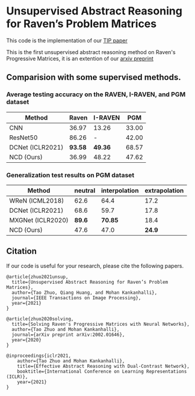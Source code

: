 # Unsupervised Abstract Reasoning for Raven’s Problem Matrices

This code is the implementation of our [TIP paper](https://arxiv.org/pdf/2109.10011.pdf)

This is the first unsupervised abstract reasoning method on Raven's Progressive Matrices, it is an extention of our [arxiv preprint](https://arxiv.org/pdf/2002.01646.pdf)

## Comparision with some supervised methods. 

### Average testing accuracy on the RAVEN, I-RAVEN, and PGM dataset

|      Method       |   Raven  |    I-RAVEN     |     PGM       |
|-------------------|----------|----------------|---------------|
| CNN               |  36.97   |     13.26      |     33.00     |
| ResNet50          |  86.26   |        -       |     42.00     |
| DCNet (ICLR2021)  |**93.58** |   **49.36**    |     68.57     |
|    NCD (Ours)     |  36.99   |     48.22      |     47.62     |



### Generalization test results on PGM dataset

|      Method       | neutral| interpolation  | extrapolation |
|-------------------|--------|----------------|---------------|
| WReN (ICML2018)   |  62.6  |     64.4       |     17.2      |
| DCNet (ICLR2021)  |  68.6  |     59.7       |     17.8      |
| MXGNet (ICLR2020) |**89.6** | **70.85**     |     18.4      |
|    NCD (Ours)     | 47.6   |     47.0       |   **24.9**    |


## Citation
If our code is useful for your research, please cite the following papers.

```
@article{zhuo2021unsup,
  title={Unsupervised Abstract Reasoning for Raven’s Problem Matrices},
  author={Tao Zhuo, Qiang Huang, and Mohan Kankanhalli},
  journal={IEEE Transactions on Image Processing},
  year={2021}
}
```

```
@article{zhuo2020solving,
  title={Solving Raven's Progressive Matrices with Neural Networks},
  author={Tao Zhuo and Mohan Kankanhalli},
  journal={arXiv preprint arXiv:2002.01646},
  year={2020}
}
```

```
@inproceedings{iclr2021,  
    author={Tao Zhuo and Mohan Kankanhalli},  
    title={Effective Abstract Reasoning with Dual-Contrast Network},  
    booktitle={International Conference on Learning Representations (ICLR)},      
    year={2021}
}
```
